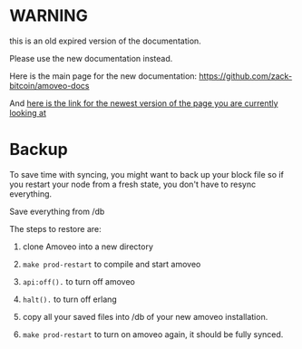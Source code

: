 WARNING
========

this is an old expired version of the documentation.

Please use the new documentation instead. 

Here is the main page for the new documentation: https://github.com/zack-bitcoin/amoveo-docs 

And [here is the link for the newest version of the page you are currently looking at](https://github.com/zack-bitcoin/amoveo-docs/blob/master//basics/backup.md)

Backup
=======

To save time with syncing, you might want to back up your block file so if you restart your node from a fresh state, you don't have to resync everything.

Save everything from /db

The steps to restore are:

1) clone Amoveo into a new directory

2) `make prod-restart` to compile and start amoveo

3) `api:off().` to turn off amoveo

4) `halt().` to turn off erlang

5) copy all your saved files into /db of your new amoveo installation.

6) `make prod-restart` to turn on amoveo again, it should be fully synced.